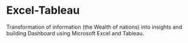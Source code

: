 # Excel-Tableau
Transformation of information (the Wealth of nations) into insights and building Dashboard using Microsoft Excel and Tableau.
